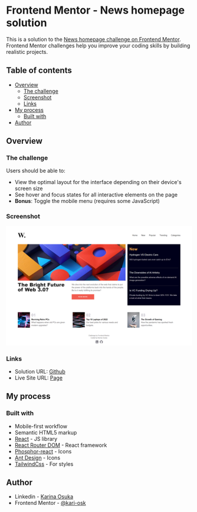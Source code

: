 # Frontend Mentor - News homepage solution

This is a solution to the [News homepage challenge on Frontend Mentor](https://www.frontendmentor.io/challenges/news-homepage-H6SWTa1MFl). Frontend Mentor challenges help you improve your coding skills by building realistic projects.

## Table of contents

- [Overview](#overview)
  - [The challenge](#the-challenge)
  - [Screenshot](#screenshot)
  - [Links](#links)
- [My process](#my-process)
  - [Built with](#built-with)
- [Author](#author)

## Overview

### The challenge

Users should be able to:

- View the optimal layout for the interface depending on their device's screen size
- See hover and focus states for all interactive elements on the page
- **Bonus**: Toggle the mobile menu (requires some JavaScript)

### Screenshot

![](./src/assets/images/screenshot.png)

### Links

- Solution URL: [Github](https://github.com/kari-osk/frontendmentor-news-homepage)
- Live Site URL: [Page](https://kari-osk.github.io/frontendmentor-news-homepage/)

## My process

### Built with

- Mobile-first workflow
- Semantic HTML5 markup
- [React](https://reactjs.org/) - JS library
- [React Router DOM](https://www.npmjs.com/package/react-router-dom) - React framework
- [Phosphor-react](https://www.npmjs.com/package/phosphor-react) - Icons
- [Ant Design](https://ant.design/components/icon/) - Icons
- [TailwindCss](https://tailwindcss.com/) - For styles

## Author

- Linkedin - [Karina Osuka](www.linkedin.com/in/karinaosuka)
- Frontend Mentor - [@kari-osk](https://www.frontendmentor.io/profile/kari-osk)
